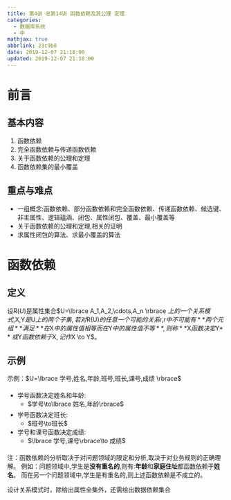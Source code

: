 ```yaml
---
title: 第4讲 总第14讲 函数依赖及其公理 定理
categories:
  - 数据库系统
  - 中
mathjax: true
abbrlink: 23c9b8
date: 2019-12-07 21:18:00
updated: 2019-12-07 21:18:00
---
```

# 前言
## 基本内容
1. 函数依赖
2. 完全函数依赖与传递函数依赖
3. 关于函数依赖的公理和定理
4. 函数依赖集的最小覆盖

## 重点与难点
- 一组概念:函数依赖、部分函数依赖和完全函数依赖、传递函数依赖、候选键、非主属性、逻辑蕴涵、闭包、属性闭包、覆盖、最小覆盖等
- 关于函数依赖的公理和定理,相关的证明
- 求属性闭包的算法、求最小覆盖的算法

# 函数依赖
## 定义
设$R(U)$是属性集合$U=\lbrace A_1,A_2,\cdots,A_n \rbrace $上的一个关系模式,$X$, $Y$是$U$上的两个子集,若对$R(U)$的任意一个可能的关系$r$,  $r$中不可能有**两个元组**满足**在$X$中的属性值相等而在$Y$中的属性值不等**,则称**$X$函数决定$Y$**或$Y$函数依赖于$X$, 记作$X \to Y$。
## 示例
示例：$U=\lbrace 学号,姓名,年龄,班号,班长,课号,成绩 \rbrace$
- 学号函数决定姓名和年龄:
  - $学号\to\lbrace 姓名,年龄\rbrace$
- 学号函数决定班长:
  - $班号\to班长$
- 学号和课号函数决定成绩:
  - $\lbrace 学号,课号\rbrace\to 成绩$

注：函数依赖的分析取决于对问题领域的限定和分析,取决于对业务规则的正确理解。
例如：问题领域中,学生是**没有重名的**,则有:**年龄**和**家庭住址**都函数依赖于**姓名**。
而在另一个问题领域中,学生是有重名的,则上述函数依赖是不成立的。

设计关系模式时，除给出属性全集外，还需给出数据依赖集合
